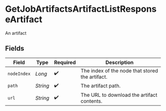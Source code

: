 # GetJobArtifactsArtifactListResponseArtifact

An artifact


## Fields

| Field                                           | Type                                            | Required                                        | Description                                     |
| ----------------------------------------------- | ----------------------------------------------- | ----------------------------------------------- | ----------------------------------------------- |
| `nodeIndex`                                     | *Long*                                          | :heavy_check_mark:                              | The index of the node that stored the artifact. |
| `path`                                          | *String*                                        | :heavy_check_mark:                              | The artifact path.                              |
| `url`                                           | *String*                                        | :heavy_check_mark:                              | The URL to download the artifact contents.      |